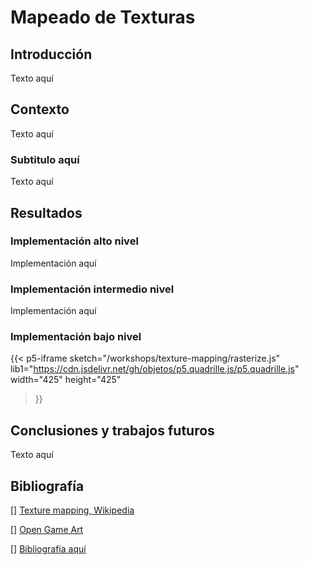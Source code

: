 # Mapeado de Texturas

## Introducción
<div style="text-align: justify">
Texto aquí
</div>

## Contexto
<div style="text-align: justify">
Texto aquí
</div>

### Subtitulo aquí
<div style="text-align: justify">
Texto aquí
</div>

## Resultados
### Implementación alto nivel
Implementación aquí

### Implementación intermedio nivel
Implementación aquí

### Implementación bajo nivel
{{< p5-iframe sketch="/workshops/texture-mapping/rasterize.js"
   lib1="https://cdn.jsdelivr.net/gh/objetos/p5.quadrille.js/p5.quadrille.js"
   width="425" height="425"
>}}

## Conclusiones y trabajos futuros
<div style="text-align: justify">
Texto aquí
</div>

## Bibliografía
[]
[Texture mapping, Wikipedia](https://en.wikipedia.org/wiki/Texture_mapping)

[]
[Open Game Art](https://opengameart.org/content/rpg-item-collection-3)

[]
[Bibliografía aquí](link-here)
